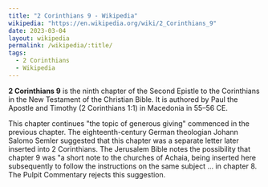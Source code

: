 ```yaml
---
title: "2 Corinthians 9 - Wikipedia"
wikipedia: "https://en.wikipedia.org/wiki/2_Corinthians_9"
date: 2023-03-04
layout: wikipedia
permalink: /wikipedia/:title/
tags:
  - 2 Corinthians
  - Wikipedia
---
```

**2 Corinthians 9** is the ninth chapter of the Second Epistle to the Corinthians in the New Testament of the Christian Bible. It is authored by Paul the Apostle and Timothy (2 Corinthians 1:1) in Macedonia in 55–56 CE.

This chapter continues "the topic of generous giving" commenced in the previous chapter. The eighteenth-century German theologian Johann Salomo Semler suggested that this chapter was a separate letter later inserted into 2 Corinthians. The Jerusalem Bible notes the possibility that chapter 9 was "a short note to the churches of Achaia, being inserted here subsequently to follow the instructions on the same subject ... in chapter 8. The Pulpit Commentary rejects this suggestion.
